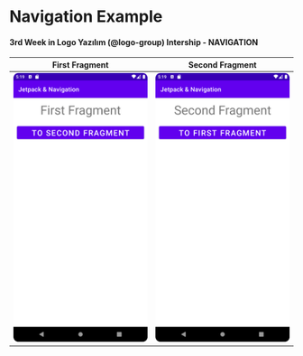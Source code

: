 # Navigation Example
<h4><b> 3rd Week in Logo Yazılım (@logo-group) Intership - NAVIGATION </b> </h4>

First Fragment            |  Second Fragment  
:-------------------------:|:-------------------------:
![](images/app1.png)  |  ![](images/app2.png) 
